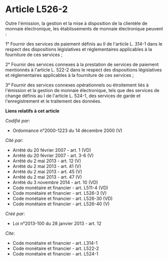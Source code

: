 # Article L526-2

Outre l'émission, la gestion et la mise à disposition de la clientèle de monnaie électronique, les établissements de monnaie
électronique peuvent :

1° Fournir des services de paiement définis au II de l'article L. 314-1 dans le respect des dispositions législatives et
réglementaires applicables à la fourniture de ces services ;

2° Fournir des services connexes à la prestation de services de paiement mentionnés à l'article L. 522-2 dans le respect des
dispositions législatives et réglementaires applicables à la fourniture de ces services ;

3° Fournir des services connexes opérationnels ou étroitement liés à l'émission et la gestion de monnaie électronique, tels
que des services de change définis au I de l'article L. 524-1, des services de garde et l'enregistrement et le traitement des
données.

**Liens relatifs à cet article**

_Codifié par_:

  - Ordonnance n°2000-1223 du 14 décembre 2000 (V)

_Cité par_:

  - Arrêté du 20 février 2007 - art. 1 (VD)
  - Arrêté du 20 février 2007 - art. 3-6 (V)
  - Arrêté du 2 mai 2013 - art. 12 (V)
  - Arrêté du 2 mai 2013 - art. 41 (V)
  - Arrêté du 2 mai 2013 - art. 45 (V)
  - Arrêté du 2 mai 2013 - art. 47 (V)
  - Arrêté du 3 novembre 2014 - art. 10 (VD)
  - Code monétaire et financier - art. L511-4 (VD)
  - Code monétaire et financier - art. L526-3 (V)
  - Code monétaire et financier - art. L526-30 (VD)
  - Code monétaire et financier - art. L526-40 (V)

_Créé par_:

  - Loi n°2013-100 du 28 janvier 2013 - art. 12

_Cite_:

  - Code monétaire et financier - art. L314-1
  - Code monétaire et financier - art. L522-2
  - Code monétaire et financier - art. L524-1
